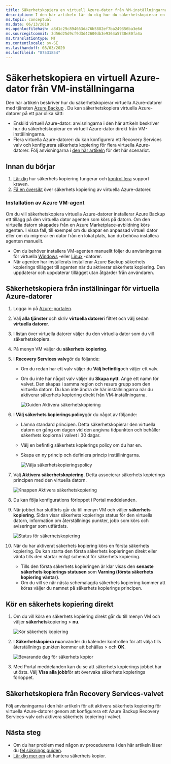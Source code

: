 ```yaml
---
title: Säkerhetskopiera en virtuell Azure-dator från VM-inställningarna
description: I den här artikeln lär du dig hur du säkerhetskopierar en valfri virtuell Azure-dator eller flera virtuella Azure-datorer med tjänsten Azure Backup.
ms.topic: conceptual
ms.date: 06/13/2019
ms.openlocfilehash: a8d1c29c894663da76b5882ef7ba249356ba3e6d
ms.sourcegitcommit: 3d56d25d9cf9d3d42600db3e9364a5730e80fa4a
ms.translationtype: MT
ms.contentlocale: sv-SE
ms.lasthandoff: 08/03/2020
ms.locfileid: "87531854"
---
```

# <a name="back-up-an-azure-vm-from-the-vm-settings"></a>Säkerhetskopiera en virtuell Azure-dator från VM-inställningarna

Den här artikeln beskriver hur du säkerhetskopierar virtuella Azure-datorer med tjänsten [Azure Backup](backup-overview.md) . Du kan säkerhetskopiera virtuella Azure-datorer på ett par olika sätt:

- Enskild virtuell Azure-dator: anvisningarna i den här artikeln beskriver hur du säkerhetskopierar en virtuell Azure-dator direkt från VM-inställningarna.
- Flera virtuella Azure-datorer: du kan konfigurera ett Recovery Services valv och konfigurera säkerhets kopiering för flera virtuella Azure-datorer. Följ anvisningarna i [den här artikeln](backup-azure-arm-vms-prepare.md) för det här scenariot.

## <a name="before-you-start"></a>Innan du börjar

1. [Lär dig](backup-architecture.md#how-does-azure-backup-work) hur säkerhets kopiering fungerar och [kontrol lera](backup-support-matrix.md#azure-vm-backup-support) support kraven.
2. [Få en översikt](backup-azure-vms-introduction.md) över säkerhets kopiering av virtuella Azure-datorer.

### <a name="azure-vm-agent-installation"></a>Installation av Azure VM-agent

Om du vill säkerhetskopiera virtuella Azure-datorer installerar Azure Backup ett tillägg på den virtuella dator agenten som körs på datorn. Om den virtuella datorn skapades från en Azure Marketplace-avbildning körs agenten. I vissa fall, till exempel om du skapar en anpassad virtuell dator eller om du migrerar en dator från en lokal plats, kan du behöva installera agenten manuellt.

- Om du behöver installera VM-agenten manuellt följer du anvisningarna för virtuella [Windows](../virtual-machines/extensions/agent-windows.md) -eller [Linux](../virtual-machines/extensions/agent-linux.md) -datorer.
- När agenten har installerats installerar Azure Backup säkerhets kopierings tillägget till agenten när du aktiverar säkerhets kopiering. Den uppdaterar och uppdaterar tillägget utan åtgärder från användaren.

## <a name="back-up-from-azure-vm-settings"></a>Säkerhetskopiera från inställningar för virtuella Azure-datorer

1. Logga in på [Azure-portalen](https://portal.azure.com/).
2. Välj **alla tjänster** och skriv **virtuella datorer**i filtret och välj sedan **virtuella datorer**.
3. I listan över virtuella datorer väljer du den virtuella dator som du vill säkerhetskopiera.
4. På menyn VM väljer du **säkerhets kopiering**.
5. I **Recovery Services valv**gör du följande:
   - Om du redan har ett valv väljer du **Välj befintlig**och väljer ett valv.
   - Om du inte har något valv väljer du **Skapa nytt**. Ange ett namn för valvet. Den skapas i samma region och resurs grupp som den virtuella datorn. Du kan inte ändra de här inställningarna när du aktiverar säkerhets kopiering direkt från VM-inställningarna.

        ![Guiden Aktivera säkerhetskopiering](./media/backup-azure-vms-first-look-arm/vm-menu-enable-backup-small.png)

6. I **Välj säkerhets kopierings policy**gör du något av följande:

   - Lämna standard principen. Detta säkerhetskopierar den virtuella datorn en gång om dagen vid den angivna tidpunkten och behåller säkerhets kopiorna i valvet i 30 dagar.
   - Välj en befintlig säkerhets kopierings policy om du har en.
   - Skapa en ny princip och definiera princip inställningarna.  

       ![Välja säkerhetskopieringspolicy](./media/backup-azure-vms-first-look-arm/set-backup-policy.png)

7. Välj **Aktivera säkerhetskopiering**. Detta associerar säkerhets kopierings principen med den virtuella datorn.

    ![Knappen Aktivera säkerhetskopiering](./media/backup-azure-vms-first-look-arm/vm-management-menu-enable-backup-button.png)

8. Du kan följa konfigurations förloppet i Portal meddelanden.
9. När jobbet har slutförts går du till menyn VM och väljer **säkerhets kopiering**. Sidan visar säkerhets kopierings status för den virtuella datorn, information om återställnings punkter, jobb som körs och aviseringar som utfärdats.

   ![Status för säkerhetskopiering](./media/backup-azure-vms-first-look-arm/backup-item-view-update.png)

10. När du har aktiverat säkerhets kopiering körs en första säkerhets kopiering. Du kan starta den första säkerhets kopieringen direkt eller vänta tills den startar enligt schemat för säkerhets kopiering.
    - Tills den första säkerhets kopieringen är klar visas den **senaste säkerhets kopierings statusen** som **Varning (första säkerhets kopiering väntar)**.
    - Om du vill se när nästa schemalagda säkerhets kopiering kommer att köras väljer du namnet på säkerhets kopierings principen.

## <a name="run-a-backup-immediately"></a>Kör en säkerhets kopiering direkt

1. Om du vill köra en säkerhets kopiering direkt går du till menyn VM och väljer **säkerhets**kopiering  >  **nu**.

    ![Kör säkerhets kopiering](./media/backup-azure-vms-first-look-arm/backup-now-update.png)

2. I **Säkerhetskopiera nu**använder du kalender kontrollen för att välja tills återställnings punkten kommer att behållas > och **OK**.

    ![Bevarande dag för säkerhets kopior](./media/backup-azure-vms-first-look-arm/backup-now-blade-calendar.png)

3. Med Portal meddelanden kan du se att säkerhets kopierings jobbet har utlösts. Välj **Visa alla jobb**för att övervaka säkerhets kopierings förloppet.

## <a name="back-up-from-the-recovery-services-vault"></a>Säkerhetskopiera från Recovery Services-valvet

Följ anvisningarna i den här artikeln för att aktivera säkerhets kopiering för virtuella Azure-datorer genom att konfigurera ett Azure Backup Recovery Services-valv och aktivera säkerhets kopiering i valvet.

## <a name="next-steps"></a>Nästa steg

- Om du har problem med någon av procedurerna i den här artikeln läser du [fel söknings guiden](backup-azure-vms-troubleshoot.md).
- [Lär dig mer om](backup-azure-manage-vms.md) att hantera säkerhets kopior.
